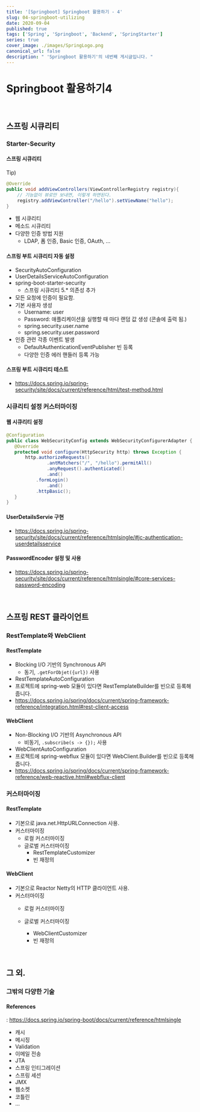 ```yaml
---
title: '[Springboot] Springboot 활용하기 - 4'
slug: 04-springboot-utilizing
date: 2020-09-04
published: true
tags: ['Spring', 'Springboot', 'Backend', 'SpringStarter']
series: true
cover_image: ./images/SpringLogo.png
canonical_url: false
description: " 'Springboot 활용하기'의 네번째 게시글입니다. "
---
```


# Springboot 활용하기4

<br/>

## 스프링 시큐리티

### Starter-Security

#### 스프링 시큐리티

Tip)

```java
@Override
public void addViewControllers(ViewControllerRegistry registry){
    // 기능없이 뷰로만 보내면, 이렇게 하면된다.
    registry.addViewController("/hello").setViewName("hello");
}
```

- 웹 시큐리티
- 메소드 시큐리티
- 다양한 인증 방법 지원
  - LDAP, 폼 인증, Basic 인증, OAuth, ...

#### 스프링 부트 시큐리티 자동 설정

- SecurityAutoConfiguration
- UserDetailsServiceAutoConfiguration
- spring-boot-starter-security
  - 스프링 시큐리티 5.\* 의존성 추가
- 모든 요청에 인증이 필요함.
- 기본 사용자 생성
  - Username: user
  - Password: 애플리케이션을 실행할 때 마다 랜덤 값 생성 (콘솔에 출력 됨.)
  - spring.security.user.name
  - spring.security.user.password
- 인증 관련 각종 이벤트 발생
  - DefaultAuthenticationEventPublisher 빈 등록
  - 다양한 인증 에러 핸들러 등록 가능

#### 스프링 부트 시큐리티 테스트

- https://docs.spring.io/spring-security/site/docs/current/reference/html/test-method.html

### 시큐리티 설정 커스터마이징

#### 웹 시큐리티 설정

```java
@Configuration
public class WebSecurityConfig extends WebSecurityConfigurerAdapter {
   @Override
   protected void configure(HttpSecurity http) throws Exception {
       http.authorizeRequests()
               .antMatchers("/", "/hello").permitAll()
               .anyRequest().authenticated()
               .and()
           .formLogin()
               .and()
           .httpBasic();
   }
}
```

#### UserDetailsServie 구현

- https://docs.spring.io/spring-security/site/docs/current/reference/htmlsingle/#jc-authentication-userdetailsservice

#### PasswordEncoder 설정 및 사용

- https://docs.spring.io/spring-security/site/docs/current/reference/htmlsingle/#core-services-password-encoding

<br/>

## 스프링 REST 클라이언트

### RestTemplate와 WebClient

#### RestTemplate

- Blocking I/O 기반의 Synchronous API
  - 동기, `.getForObjet({url})` 사용
- RestTemplateAutoConfiguration
- 프로젝트에 spring-web 모듈이 있다면 RestTemplateBuilder를 빈으로 등록해 줍니다.
- https://docs.spring.io/spring/docs/current/spring-framework-reference/integration.html#rest-client-access

#### WebClient

- Non-Blocking I/O 기반의 Asynchronous API
  - 비동기, `.subscribe(s -> {});` 사용
- WebClientAutoConfiguration
- 프로젝트에 spring-webflux 모듈이 있다면 WebClient.Builder를 빈으로 등록해 줍니다.
- https://docs.spring.io/spring/docs/current/spring-framework-reference/web-reactive.html#webflux-client

### 커스터마이징

#### RestTemplate

- 기본으로 java.net.HttpURLConnection 사용.
- 커스터마이징
  - 로컬 커스터마이징
  - 글로벌 커스터마이징
    - RestTemplateCustomizer
    - 빈 재정의

#### WebClient

- 기본으로 Reactor Netty의 HTTP 클라이언트 사용.
- 커스터마이징
  - 로컬 커스터마이징
  - 글로벌 커스터마이징

    - WebClientCustomizer
    - 빈 재정의

<br/>

## 그 외.

### 그밖의 다양한 기술

#### References

: https://docs.spring.io/spring-boot/docs/current/reference/htmlsingle

- 캐시
- 메시징
- Validation
- 이메일 전송
- JTA
- 스프링 인티그레이션
- 스프링 세션
- JMX
- 웹소켓
- 코틀린
- ...
